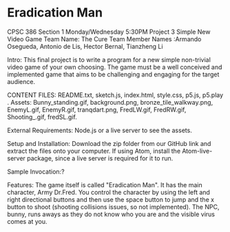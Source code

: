 # Eradication Man
CPSC 386 Section 1 Monday/Wednesday 5:30PM
Project 3 Simple New Video Game
Team Name: The Cure
Team Member Names :Armando Osegueda, Antonio de Lis, Hector Bernal, Tianzheng Li

Intro: This final project is to write a program for a new simple non-trivial video game of your own choosing. The game must be a well conceived and implemented game that aims to be challenging and engaging for the target audience.


CONTENT FILES: README.txt, sketch.js, index.html, style.css, p5.js, p5.play .
               Assets: Bunny_standing.gif, background.png, bronze_tile_walkway.png, EnemyL.gif,     EnemyR.gif, tranqdart.png, FredLW.gif, FredRW.gif, Shooting_.gif, fredSL.gif.

External Requirements: Node.js or a live server to see the assets. 

Setup and Installation: Download the zip folder from our GitHub link and extract the files onto your computer. If using Atom, install the Atom-live-server package, since a live server is required for it to run. 

Sample Invocation:?

Features: The game itself is called "Eradication Man". It has the main character, Army Dr.Fred. You control the character by using the left and right directional buttons and then use the space button to jump and the x button to shoot (shooting collisions issues, so not implemented). The NPC, bunny, runs aways as they do not know who you are and the visible virus comes at you. 
